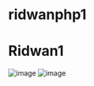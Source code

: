 ﻿# ridwanphp1
# Ridwan1
![image](https://github.com/user-attachments/assets/d6f73090-e944-410b-8652-33c9df48b09a)
![image](https://github.com/user-attachments/assets/2fe0d779-adf2-4ace-b89c-13b9730a85f6)


